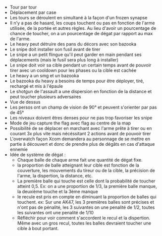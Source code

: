 * Tour par tour 
* Déplacement par case 
* Les tours se déroulent en simultané à la façon d'un frozen synapse 
* Il n'y a pas de hasard, les coups touchent ou pas en fonction de l'arme utilisée, de la portée et autres règles. Au lieu d'avoir un pourcentage de chance de toucher, on a un pourcentage de dégat par rapport au max de l'arme.  
* Le heavy peut détruire des pans du décors avec son bazooka 
* Le snipe doit installer son fusil avant de tirer 
* Le snipe a un petit flingue qu'il peut garder en main pendant ses déplacements (mais le fusil sera plus long à installer) 
* Le snipe doit voir sa cible pendant un certain temps avant de pouvoir tirer avec un cooldown pour les phases ou la cible est cachée 
* Le heavy a un smg et un bazooka 
* Le bazooka du heavy a besoins de temps pour être déployer, tiré, rechargé et mis à l'épaule 
* Le shotgun de l'assault a une dispersion en fonction de la distance et peut toucher plusieurs adversaires 
* Vue de dessus 
* Les persos ont un champ de vision de 90° et peuvent s'orienter par pas de 45° 
* Les niveaux doivent êtres denses pour ne pas trop favoriser les snipe 
* Mode de jeu capture the flag avec flag au centre de la map 
* Possibilité de se déplacer en marchant avec l'arme prête à tirer ou en courant 3x plus vite mais nécéssitant 2 actions avant de pouvoir tirer 
* L'overwatch façon Xcom demandera au personnage de se mettre en partie à découvert et donc de prendre plus de dégâts en cas d'attaque ennemie 
* Idée de système de dégat : 
    * Chaque balle de chaque arme fait une quantité de dégat fixe. 
    * la proportion de balle atteignant leur cible est fonction de la couverture, les mouvements du tireur ou de la cible, la précision de l'arme, la dispertion, la distance, etc.
    * La première balle qui touche est celle dont la probabilité de toucher atteint 0,5. Ex: on a une proportion de 1/3, la première balle manque, la deuxième touche et la 3ème manque
    * le recule est pris en compte en diminuant la proportion de balles qui touchent. ex: Sur une AK47, les 3 premières balles sont précises et n'ont pas de pénalité, les 3 suivantes on une penalité de 1/2, toutes les suivantes ont une penalité de 1/10
    * Réfléchir pour voir comment s'accordent le recul et la dispertion. Même avec un gros recul, toutes les balles devraient toucher une cible à bout portant.
